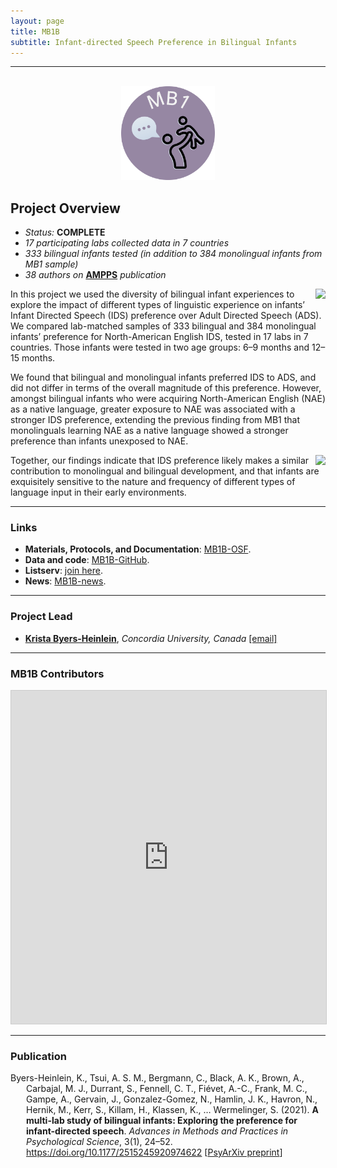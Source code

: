```yaml
---
layout: page
title: MB1B
subtitle: Infant-directed Speech Preference in Bilingual Infants
---
```


***

<div class="container">
  <div class="row justify-content-around">
    <div class="col-lg-4" align="center">
      <br>
      <img src="/assets/img/MB1_logo.png" width="150">
    </div>
    <div class="col-lg-8" align="left">
      <h2>Project Overview</h2>
      <ul>
        <li><i>Status:</i> <b>COMPLETE</b></li>
        <li><i>17 participating labs collected data in 7 countries</i></li>
        <li><i>333 bilingual infants tested (in addition to 384 monolingual infants from MB1 sample)</i></li>
        <li><i>38 authors on</i> <a href="https://doi.org/10.1177/2515245920974622" target="_blank"><b>AMPPS</b></a> <i>publication</i></li>
      </ul>
    </div>
  </div>
</div>

<p><img style="float: right;" src="/assets/img/eyetracking_unicph_2yo_3_300px.jpg">
In this project we used the diversity of bilingual infant experiences to explore the impact of different types of linguistic experience on infants’ Infant Directed Speech (IDS) preference over Adult Directed Speech (ADS).  We compared lab-matched samples of 333 bilingual and 384 monolingual infants’ preference for North-American English IDS, tested in 17 labs in 7 countries. Those infants were tested in two age groups: 6–9 months and 12–15 months.</p>

<p>We found that bilingual and monolingual infants preferred IDS to ADS, and did not differ in terms of the overall magnitude of this preference. However, amongst bilingual infants who were acquiring North-American English (NAE) as a native language, greater exposure to NAE was associated with a stronger IDS preference, extending the previous finding from MB1 that monolinguals learning NAE as a native language showed a stronger preference than infants unexposed to NAE.</p>

<img style="float: right;" src="/assets/img/mb1b_plot1_lq_replace.jpg">

<p>Together, our findings indicate that IDS preference likely makes a similar contribution to monolingual and bilingual development, and that infants are exquisitely sensitive to the nature and frequency of different types of language input in their early environments.</p>


***
### Links
* **Materials, Protocols, and Documentation**: [MB1B-OSF](https://osf.io/zauhq/).
* **Data and code**: [MB1B-GitHub](https://github.com/manybabies/mb1b-analysis-public).
* **Listserv**: [join here](https://groups.google.com/forum/#!forum/manybabies-bilingual).
* **News**: [MB1B-news]({{site.baseurl}}/tags/#MB1B).


***
### Project Lead
* [**Krista Byers-Heinlein**](https://www.concordia.ca/artsci/psychology/faculty.html?fpid=krista-byers-heinlein), *Concordia University, Canada* [[email]](mailto:k.byers@concordia.ca)


***
### MB1B Contributors

<iframe class="airtable-embed" src="https://airtable.com/embed/appRoqMKzcK3NsXt4/shrDsSICzgW6Cz325?backgroundColor=blueDusty&viewControls=on" frameborder="0" onmousewheel="" width="100%" height="533" style="background: transparent; border: 1px solid #ccc;"></iframe>


***
### Publication

<p style="padding-left: 25px; text-indent: -25px">Byers-Heinlein, K., Tsui, A. S. M., Bergmann, C., Black, A. K., Brown, A., Carbajal, M. J., Durrant, S., Fennell, C. T., Fiévet, A.-C., Frank, M. C., Gampe, A., Gervain, J., Gonzalez-Gomez, N., Hamlin, J. K., Havron, N., Hernik, M., Kerr, S., Killam, H., Klassen, K., … Wermelinger, S. (2021). <b>A multi-lab study of bilingual infants: Exploring the preference for infant-directed speech</b>. <i>Advances in Methods and Practices in Psychological Science</i>, 3(1), 24–52. <a href="https://doi.org/10.1177/2515245920974622" target="_blank">https://doi.org/10.1177/2515245920974622</a> [<a href="https://doi.org/10.31234/osf.io/sqh9d" target="_blank">PsyArXiv preprint</a>]</p>